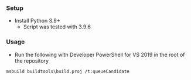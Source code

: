 ### Setup
- Install Python 3.9+
  - Script was tested with 3.9.6

### Usage
- Run the following with Developer PowerShell for VS 2019 in the root of the repository
```
msbuild buildtools\build.proj /t:queueCandidate
```


